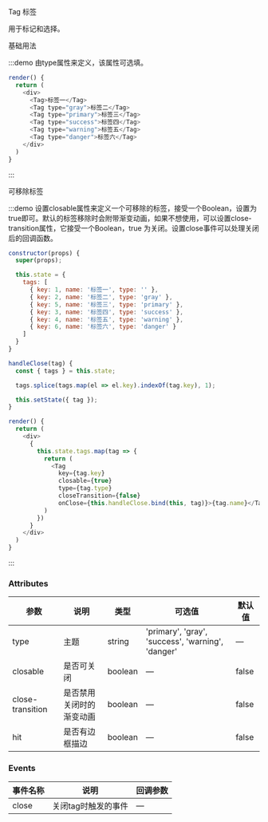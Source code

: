 Tag 标签

用于标记和选择。

基础用法

:::demo 由type属性来定义，该属性可选填。

```js
render() {
  return (
    <div>
      <Tag>标签一</Tag>
      <Tag type="gray">标签二</Tag>
      <Tag type="primary">标签三</Tag>
      <Tag type="success">标签四</Tag>
      <Tag type="warning">标签五</Tag>
      <Tag type="danger">标签六</Tag>
    </div>
  )
}
```
:::

可移除标签

:::demo 设置closable属性来定义一个可移除的标签，接受一个Boolean，设置为true即可。默认的标签移除时会附带渐变动画，如果不想使用，可以设置close-transition属性，它接受一个Boolean，true 为关闭。设置close事件可以处理关闭后的回调函数。

```js
constructor(props) {
  super(props);

  this.state = {
    tags: [
      { key: 1, name: '标签一', type: '' },
      { key: 2, name: '标签二', type: 'gray' },
      { key: 5, name: '标签三', type: 'primary' },
      { key: 3, name: '标签四', type: 'success' },
      { key: 4, name: '标签五', type: 'warning' },
      { key: 6, name: '标签六', type: 'danger' }
    ]
  }
}

handleClose(tag) {
  const { tags } = this.state;

  tags.splice(tags.map(el => el.key).indexOf(tag.key), 1);

  this.setState({ tag });
}

render() {
  return (
    <div>
      {
        this.state.tags.map(tag => {
          return (
            <Tag
              key={tag.key}
              closable={true}
              type={tag.type}
              closeTransition={false}
              onClose={this.handleClose.bind(this, tag)}>{tag.name}</Tag>
          )
        })
      }
    </div>
  )
}
```
:::

### Attributes
| 参数      | 说明          | 类型      | 可选值                           | 默认值  |
|---------- |-------------- |---------- |--------------------------------  |-------- |
| type | 主题 | string | 'primary', 'gray', 'success', 'warning', 'danger' | — |
| closable | 是否可关闭 | boolean | — | false |
| close-transition | 是否禁用关闭时的渐变动画 | boolean | — | false |
| hit | 是否有边框描边 | boolean | — | false |


### Events
| 事件名称 | 说明 | 回调参数 |
|---------- |-------- |---------- |
| close | 关闭tag时触发的事件 | — |
